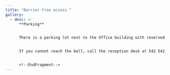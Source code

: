 ```yaml
---
title: "Barrier-free access "
gallery:
  - desc: >-
      **Parking**


      There is a parking lot next to the Office building with reserved parking spaces for people with disabilities. These are located right next to the barrier-free entrance into the building. To enter the parking lot, our reception staff must open the gate for you. Ring the bell at the entrance to the parking lot and state the reason for your visit. The reception staff will then let you in.


      If you cannot reach the bell, call the reception desk at 542 542 111. The reception staff will open the barrier for you.


      <!--EndFragment-->
---
```

